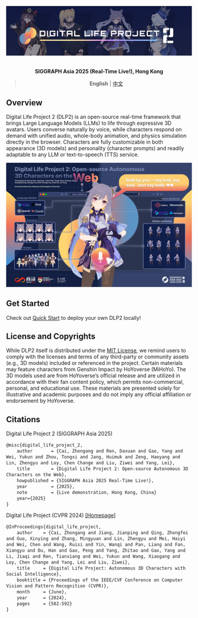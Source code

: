 <div align="center">
    <img src="docs/_static/banner.jpg"/>
</div>

<br/>

<div align="center">

**SIGGRAPH Asia 2025 (Real-Time Live!), Hong Kong**

> **English** | [中文](docs/README_CN.md)

</div>


## Overview
Digital Life Project 2 (DLP2) is an open-source real-time framework that brings Large Language Models (LLMs) to life through expressive 3D avatars. Users converse naturally by voice, while characters respond on demand with unified audio, whole-body animation, and physics simulation directly in the browser. Characters are fully customizable in both appearance (3D models) and personality (character prompts) and readily adaptable to any LLM or text-to-speech (TTS) service. 
<div align="center">
    <img src="docs/_static/poster_small.jpg"/>
</div>


## Get Started

Check out [Quick Start](https://dlp3d.readthedocs.io/en/latest/getting_started/quick_start.html) to deploy your own DLP2 locally!

## License and Copyrights

While DLP2 itself is distributed under the [MIT License](LICENSE), we remind users to comply with the licenses and terms of any third-party or community assets (e.g., 3D models) included or referenced in the project. Certain materials may feature characters from Genshin Impact by HoYoverse (MiHoYo). The 3D models used are from HoYoverse’s official release and are utilized in accordance with their fan content policy, which permits non-commercial, personal, and educational use. These materials are presented solely for illustrative and academic purposes and do not imply any official affiliation or endorsement by HoYoverse.


## Citations
Digital Life Project 2 (SIGGRAPH Asia 2025)
```
@misc{digital_life_project_2,
    author       = {Cai, Zhongang and Ren, Daxuan and Gao, Yang and Wei, Yukun and Zhou, Tongxi and Jang, Huimuk and Zeng, Haoyang and Lin, Zhengyu and Loy, Chen Change and Liu, Ziwei and Yang, Lei},
    title        = {Digital Life Project 2: Open-source Autonomous 3D Characters on the Web},
    howpublished = {SIGGRAPH Asia 2025 Real-Time Live!},
    year         = {2025},
    note         = {Live demonstration, Hong Kong, China}
    year={2025}
}
```
Digital Life Project (CVPR 2024) [[Homepage]](https://digital-life-project.com/)
```
@InProceedings{digital_life_project,
    author    = {Cai, Zhongang and Jiang, Jianping and Qing, Zhongfei and Guo, Xinying and Zhang, Mingyuan and Lin, Zhengyu and Mei, Haiyi and Wei, Chen and Wang, Ruisi and Yin, Wanqi and Pan, Liang and Fan, Xiangyu and Du, Han and Gao, Peng and Yang, Zhitao and Gao, Yang and Li, Jiaqi and Ren, Tianxiang and Wei, Yukun and Wang, Xiaogang and Loy, Chen Change and Yang, Lei and Liu, Ziwei},
    title     = {Digital Life Project: Autonomous 3D Characters with Social Intelligence},
    booktitle = {Proceedings of the IEEE/CVF Conference on Computer Vision and Pattern Recognition (CVPR)},
    month     = {June},
    year      = {2024},
    pages     = {582-592}
}
```

